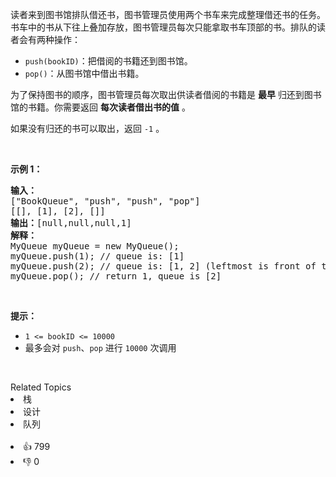 <p>读者来到图书馆排队借还书，图书管理员使用两个书车来完成整理借还书的任务。书车中的书从下往上叠加存放，图书管理员每次只能拿取书车顶部的书。排队的读者会有两种操作：</p>

<ul> 
 <li><code>push(bookID)</code>：把借阅的书籍还到图书馆。</li> 
 <li><code>pop()</code>：从图书馆中借出书籍。</li> 
</ul>

<p>为了保持图书的顺序，图书管理员每次取出供读者借阅的书籍是 <strong>最早</strong> 归还到图书馆的书籍。你需要返回 <strong>每次读者借出书的值</strong> 。</p>

<p>如果没有归还的书可以取出，返回&nbsp;<code>-1</code> 。</p>

<p>&nbsp;</p>

<p><strong>示例 1：</strong></p>

<pre>
<strong>输入：</strong>
["BookQueue", "push", "push", "pop"]
[[], [1], [2], []]
<strong>输出：</strong>[null,null,null,1]
<strong>解释：
</strong>MyQueue myQueue = new MyQueue();
myQueue.push(1); // queue is: [1]
myQueue.push(2); // queue is: [1, 2] (leftmost is front of the queue)
myQueue.pop(); // return 1, queue is [2]</pre>

<p>&nbsp;</p>

<p><strong>提示：</strong></p>

<ul> 
 <li><code>1 &lt;= bookID &lt;= 10000</code></li> 
 <li>最多会对 <code>push</code>、<code>pop</code> 进行 <code>10000</code> 次调用</li> 
</ul>

<p>&nbsp;</p>

<div><div>Related Topics</div><div><li>栈</li><li>设计</li><li>队列</li></div></div><br><div><li>👍 799</li><li>👎 0</li></div>